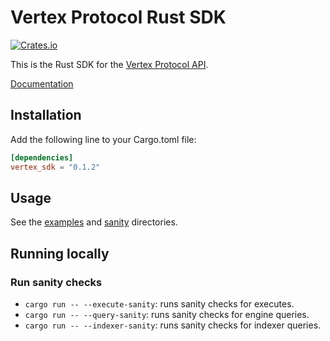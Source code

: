 # Vertex Protocol Rust SDK
[![Crates.io][crates-img]][crates-url]

This is the Rust SDK for the [Vertex Protocol API](https://vertex-protocol.gitbook.io/docs/developer-resources/api).

[Documentation](https://docs.rs/vertex-sdk/latest/vertex_sdk/)
## Installation

Add the following line to your Cargo.toml file:
```toml
[dependencies]
vertex_sdk = "0.1.2"
```

## Usage 
See the [examples](https://github.com/vertex-protocol/vertex-rust-sdk/tree/main/examples) and [sanity](https://github.com/vertex-protocol/vertex-rust-sdk/tree/main/src/sanity) directories.

## Running locally
### Run sanity checks

- `cargo run -- --execute-sanity`: runs sanity checks for executes.
- `cargo run -- --query-sanity`: runs sanity checks for engine queries.
- `cargo run -- --indexer-sanity`: runs sanity checks for indexer queries.

[crates-img]: https://img.shields.io/crates/v/vertex-sdk
[crates-url]: https://crates.io/crates/vertex-sdk



